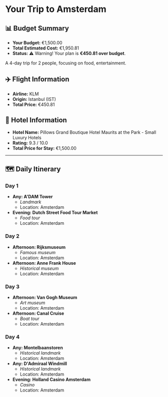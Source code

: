 # Your Trip to Amsterdam

## 📊 Budget Summary
- **Your Budget:** €1,500.00
- **Total Estimated Cost:** €1,950.81
- **Status:** ⚠️ Warning! Your plan is **€450.81 over budget**.

A 4-day trip for 2 people, focusing on food, entertainment.

## ✈️ Flight Information
- **Airline:** KLM
- **Origin:** Istanbul (IST)
- **Total Price:** €450.81

## 🏨 Hotel Information
- **Hotel Name:** Pillows Grand Boutique Hotel Maurits at the Park - Small Luxury Hotels
- **Rating:** 9.3 / 10.0
- **Total Price for Stay:** €1,500.00

---

## 🗺️ Daily Itinerary

### Day 1
- **Any: A'DAM Tower**
  - *Landmark*
  - Location: Amsterdam
- **Evening: Dutch Street Food Tour Market**
  - *Food tour*
  - Location: Amsterdam

### Day 2
- **Afternoon: Rijksmuseum**
  - *Famous museum*
  - Location: Amsterdam
- **Afternoon: Anne Frank House**
  - *Historical museum*
  - Location: Amsterdam

### Day 3
- **Afternoon: Van Gogh Museum**
  - *Art museum*
  - Location: Amsterdam
- **Afternoon: Canal Cruise**
  - *Boat tour*
  - Location: Amsterdam

### Day 4
- **Any: Montelbaanstoren**
  - *Historical landmark*
  - Location: Amsterdam
- **Any: D'Admiraal Windmill**
  - *Historical landmark*
  - Location: Amsterdam
- **Evening: Holland Casino Amsterdam**
  - *Casino*
  - Location: Amsterdam
